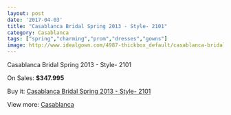 ```yaml
---
layout: post
date: '2017-04-03'
title: "Casablanca Bridal Spring 2013 - Style- 2101"
category: Casablanca
tags: ["spring","charming","prom","dresses","gowns"]
image: http://www.idealgown.com/4987-thickbox_default/casablanca-bridal-spring-2013-style-2101.jpg
---
```

Casablanca Bridal Spring 2013 - Style- 2101

On Sales: **$347.995**
<a href="https://www.idealgown.com/en/casablanca/2240-casablanca-bridal-spring-2013-style-2101.html"><amp-img layout="responsive" width="600" height="600" src="//www.idealgown.com/4987-thickbox_default/casablanca-bridal-spring-2013-style-2101.jpg" alt="Casablanca Bridal Spring 2013 - Style- 2101 0" /></a>
<a href="https://www.idealgown.com/en/casablanca/2240-casablanca-bridal-spring-2013-style-2101.html"><amp-img layout="responsive" width="600" height="600" src="//www.idealgown.com/4988-thickbox_default/casablanca-bridal-spring-2013-style-2101.jpg" alt="Casablanca Bridal Spring 2013 - Style- 2101 1" /></a>

Buy it: [Casablanca Bridal Spring 2013 - Style- 2101](https://www.idealgown.com/en/casablanca/2240-casablanca-bridal-spring-2013-style-2101.html "Casablanca Bridal Spring 2013 - Style- 2101")

View more: [Casablanca](https://www.idealgown.com/en/31-casablanca "Casablanca")